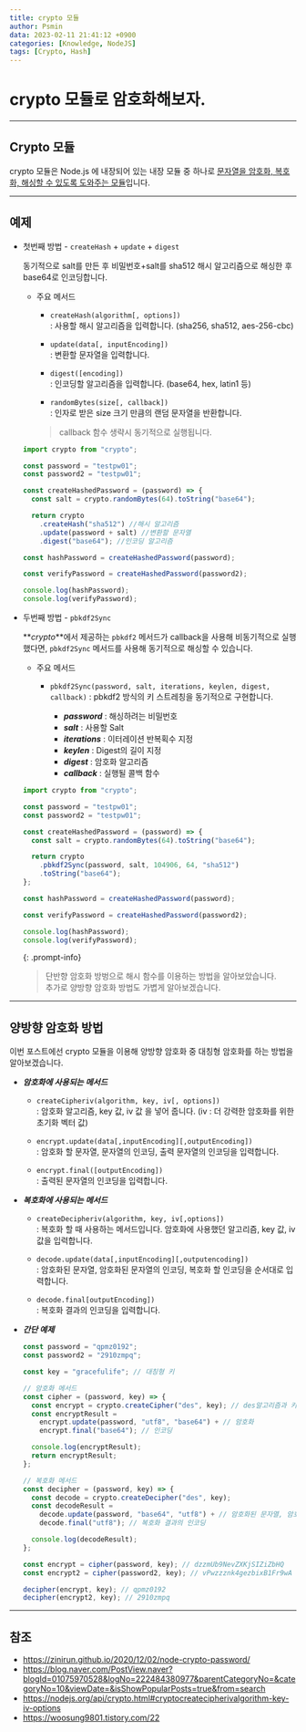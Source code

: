 ```yaml
---
title: crypto 모듈
author: Psmin
data: 2023-02-11 21:41:12 +0900
categories: [Knowledge, NodeJS]
tags: [Crypto, Hash]
---
```


# crypto 모듈로 암호화해보자.

---

## Crypto 모듈

crypto 모듈은 Node.js 에 내장되어 있는 내장 모듈 중 하나로 <u>문자열을 암호화, 복호화, 해싱할 수 있도록 도와주는 모듈</u>입니다.

---

## 예제

- 첫번째 방법 - `createHash` + `update` + `digest`

  동기적으로 salt를 만든 후 비밀번호+salt를 sha512 해시 알고리즘으로 해싱한 후 base64로 인코딩합니다.

  - 주요 메서드

    - `createHash(algorithm[, options])`  
      : 사용할 해시 알고리즘을 입력합니다. (sha256, sha512, aes-256-cbc)

    - `update(data[, inputEncoding])`  
      : 변환할 문자열을 입력합니다.

    - `digest([encoding])`  
      : 인코딩할 알고리즘을 입력합니다. (base64, hex, latin1 등)

    - `randomBytes(size[, callback])`  
      : 인자로 받은 size 크기 만큼의 랜덤 문자열을 반환합니다.

    > callback 함수 생략시 동기적으로 실행됩니다.

  ```js
  import crypto from "crypto";

  const password = "testpw01";
  const password2 = "testpw01";

  const createHashedPassword = (password) => {
    const salt = crypto.randomBytes(64).toString("base64");

    return crypto
      .createHash("sha512") //해시 알고리즘
      .update(password + salt) //변환할 문자열
      .digest("base64"); //인코딩 알고리즘

  const hashPassword = createHashedPassword(password);

  const verifyPassword = createHashedPassword(password2);

  console.log(hashPassword);
  console.log(verifyPassword);

  ```

- 두번째 방법 - `pbkdf2Sync`

  **_crypto_**에서 제공하는 `pbkdf2` 메서드가 callback을 사용해 비동기적으로 실행했다면, `pbkdf2Sync` 메서드를 사용해 동기적으로 해싱할 수 있습니다.

  - 주요 메서드

    - `pbkdf2Sync(password, salt, iterations, keylen, digest, callback)`
      : pbkdf2 방식의 키 스트레칭을 동기적으로 구현합니다.

      - **_password_** : 해싱하려는 비밀번호
      - **_salt_** : 사용할 Salt
      - **_iterations_** : 이터레이션 반복획수 지정
      - **_keylen_** : Digest의 길이 지정
      - **_digest_** : 암호화 알고리즘
      - **_callback_** : 실행될 콜백 함수

  ```js
  import crypto from "crypto";

  const password = "testpw01";
  const password2 = "testpw01";

  const createHashedPassword = (password) => {
    const salt = crypto.randomBytes(64).toString("base64");

    return crypto
      .pbkdf2Sync(password, salt, 104906, 64, "sha512")
      .toString("base64");
  };

  const hashPassword = createHashedPassword(password);

  const verifyPassword = createHashedPassword(password2);

  console.log(hashPassword);
  console.log(verifyPassword);
  ```

  {: .prompt-info}

  > 단반향 암호화 방벙으로 해시 함수를 이용하는 방법을 알아보았습니다.  
  > 추가로 양방향 암호화 방법도 가볍게 알아보겠습니다.

---

## 양방향 암호화 방법

이번 포스트에선 crypto 모듈을 이용해 양방향 암호화 중 대칭형 암호화를 하는 방법을 알아보겠습니다.

- **_암호화에 사용되는 메서드_**

  - `createCipheriv(algorithm, key, iv[, options])`  
    : 암호화 알고리즘, key 값, iv 값 을 넣어 줍니다. (iv : 더 강력한 암호화를 위한 초기화 벡터 값)

  - `encrypt.update(data[,inputEncoding][,outputEncoding])`  
    : 암호화 할 문자열, 문자열의 인코딩, 출력 문자열의 인코딩을 입력합니다.

  - `encrypt.final([outputEncoding])`  
    : 출력된 문자열의 인코딩을 입력합니다.

- **_복호화에 사용되는 메서드_**

  - `createDecipheriv(algorithm, key, iv[,options])`  
    : 복호화 할 때 사용하는 메서드입니다. 암호화에 사용했던 알고리즘, key 값, iv 값을 입력합니다.

  - `decode.update(data[,inputEncoding][,outputencoding])`  
    : 암호화된 문자열, 암호화된 문자열의 인코딩, 복호화 할 인코딩을 순서대로 입력합니다.

  - `decode.final[outputEncoding])`  
    : 복호화 결과의 인코딩을 입력합니다.

- **_간단 예제_**

  ```js
  const password = "qpmz0192";
  const password2 = "2910zmpq";

  const key = "gracefulife"; // 대칭형 키

  // 암호화 메서드
  const cipher = (password, key) => {
    const encrypt = crypto.createCipher("des", key); // des알고리즘과 키를 설정
    const encryptResult =
      encrypt.update(password, "utf8", "base64") + // 암호화
      encrypt.final("base64"); // 인코딩

    console.log(encryptResult);
    return encryptResult;
  };

  // 복호화 메서드
  const decipher = (password, key) => {
    const decode = crypto.createDecipher("des", key);
    const decodeResult =
      decode.update(password, "base64", "utf8") + // 암호화된 문자열, 암호화 했던 인코딩 종류, 복호화 할 인코딩 종류 설정
      decode.final("utf8"); // 복호화 결과의 인코딩

    console.log(decodeResult);
  };

  const encrypt = cipher(password, key); // dzzmUb9NevZXKjSIZiZbHQ
  const encrypt2 = cipher(password2, key); // vPwzzznk4gezbixB1Fr9wA

  decipher(encrypt, key); // qpmz0192
  decipher(encrypt2, key); // 2910zmpq
  ```

---

## 참조

- <https://zinirun.github.io/2020/12/02/node-crypto-password/>
- <https://blog.naver.com/PostView.naver?blogId=01075970528&logNo=222484380977&parentCategoryNo=&categoryNo=10&viewDate=&isShowPopularPosts=true&from=search>
- <https://nodejs.org/api/crypto.html#cryptocreatecipherivalgorithm-key-iv-options>
- <https://woosung9801.tistory.com/22>
